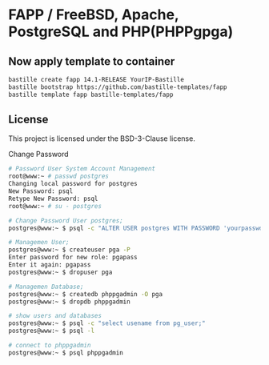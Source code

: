 # FAPP / FreeBSD, Apache, PostgreSQL and PHP(PHPPgpga)
## Now apply template to container
```sh
bastille create fapp 14.1-RELEASE YourIP-Bastille
bastille bootstrap https://github.com/bastille-templates/fapp
bastille template fapp bastille-templates/fapp
```

## License
This project is licensed under the BSD-3-Clause license.

Change Password
```sh
# Password User System Account Management
root@www:~ # passwd postgres
Changing local password for postgres
New Password: psql
Retype New Password: psql
root@www:~ # su - postgres

# Change Password User postgres;
postgres@www:~ $ psql -c "ALTER USER postgres WITH PASSWORD 'yourpasswd'"

# Managemen User;
postgres@www:~ $ createuser pga -P
Enter password for new role: pgapass
Enter it again: pgapass
postgres@www:~ $ dropuser pga

# Managemen Database;
postgres@www:~ $ createdb phppgadmin -O pga
postgres@www:~ $ dropdb phppgadmin

# show users and databases
postgres@www:~ $ psql -c "select usename from pg_user;"
postgres@www:~ $ psql -l

# connect to phppgadmin
postgres@www:~ $ psql phppgadmin
```